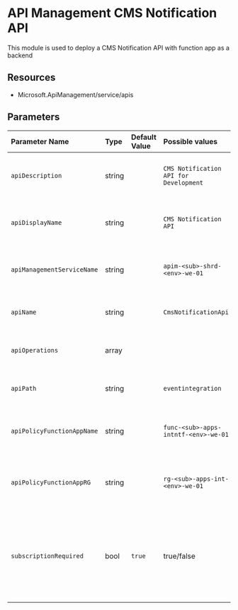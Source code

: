 # API Management CMS Notification API

This module is used to deploy a CMS Notification API with function app as a backend

## Resources

- Microsoft.ApiManagement/service/apis

## Parameters

| Parameter Name | Type | Default Value | Possible values | Description |
| :-             | :-   | :-            | :-              | :-          |
| `apiDescription` | string |  | `CMS Notification API for Development` | Required. The description of the API being added.
| `apiDisplayName` | string | | `CMS Notification API` | Required. The display name of the API being added
| `apiManagementServiceName` | string |  | `apim-<sub>-shrd-<env>-we-01` | Required. The name of the api management service.
| `apiName` | string |  |`CmsNotificationApi` | Required. The name of the API being added
| `apiOperations` | array | | | Required. A list of operations on the API.
| `apiPath` | string | |`eventintegration` | Required. The path of the API being added.
| `apiPolicyFunctionAppName` | string |  | `func-<sub>-apps-intntf-<env>-we-01`| Optional.The name of the function app in the backend.
| `apiPolicyFunctionAppRG` | string | | `rg-<sub>-apps-int-<env>-we-01` | Optional.The resource group of the function app in the backend.
| `subscriptionRequired` | bool | `true`| true/false | Optional. Specifies whether an API or Product subscription is required for accessing the API.

